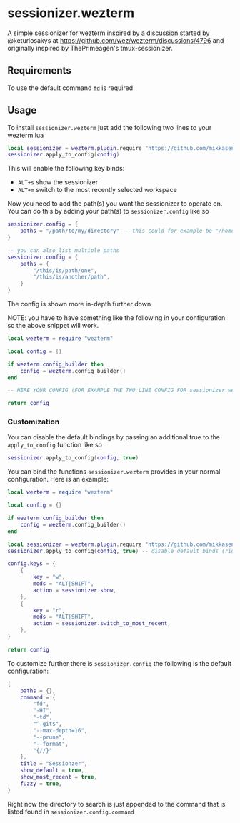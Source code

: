 # sessionizer.wezterm
A simple sessionizer for wezterm inspired by a discussion started by @keturiosakys at https://github.com/wez/wezterm/discussions/4796 and originally inspired by ThePrimeagen's tmux-sessionizer.

## Requirements
To use the default command [`fd`](https://github.com/sharkdp/fd) is required

## Usage
To install `sessionizer.wezterm` just add the following two lines to your wezterm.lua
```lua
local sessionizer = wezterm.plugin.require "https://github.com/mikkasendke/sessionizer.wezterm"
sessionizer.apply_to_config(config)
```

This will enable the following key binds:
 * `ALT+s` show the sessionizer
 * `ALT+m` switch to the most recently selected workspace

Now you need to add the path(s) you want the sessionizer to operate on. You can do this
by adding your path(s) to `sessionizer.config` like so
```lua
sessionizer.config = {
    paths = "/path/to/my/directory" -- this could for example be "/home/<your_username>/dev"
}

-- you can also list multiple paths
sessionizer.config = {
    paths = {
        "/this/is/path/one",
        "/this/is/another/path",
    }
}
```
The config is shown more in-depth further down


NOTE: you have to have something like the following in your configuration so the above snippet will work.
```lua
local wezterm = require "wezterm"

local config = {}

if wezterm.config_builder then
    config = wezterm.config_builder()
end

-- HERE YOUR CONFIG (FOR EXAMPLE THE TWO LINE CONFIG FOR sessionizer.wezterm ABOVE)

return config
```

### Customization
You can disable the default bindings by passing an additional true to the `apply_to_config` function like so
```lua
sessionizer.apply_to_config(config, true)
```

You can bind the functions `sessionizer.wezterm` provides in your normal configuration. Here is an
example:

```lua
local wezterm = require "wezterm"

local config = {}

if wezterm.config_builder then
    config = wezterm.config_builder()
end

local sessionizer = wezterm.plugin.require "https://github.com/mikkasendke/sessionizer.wezterm"
sessionizer.apply_to_config(config, true) -- disable default binds (right now you can also just not call this)

config.keys = {
    {
        key = "w",
        mods = "ALT|SHIFT",
        action = sessionizer.show,
    },
    {
        key = "r",
        mods = "ALT|SHIFT",
        action = sessionizer.switch_to_most_recent,
    },
}

return config
```

To customize further there is `sessionizer.config` the following is the default configuration:
```lua
{
    paths = {},
    command = {
        "fd",
        "-HI",
        "-td",
        "^.git$",
        "--max-depth=16",
        "--prune",
        "--format",
        "{//}"
    },
    title = "Sessionzer",
    show_default = true,
    show_most_recent = true,
    fuzzy = true,
}
```
Right now the directory to search is just appended to the command that is listed found in `sessionizer.config.command`
